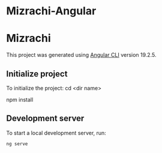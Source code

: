 # Mizrachi-Angular
# Mizrachi

This project was generated using [Angular CLI](https://github.com/angular/angular-cli) version 19.2.5.

## Initialize project

To initialize the project:
cd \<dir name\>

npm install

## Development server

To start a local development server, run:

```bash
ng serve
```


